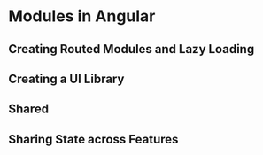 # Modules in Angular

## Creating Routed Modules and Lazy Loading

## Creating a UI Library

## Shared

## Sharing State across Features
